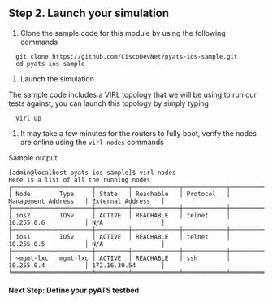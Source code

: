 ## Step 2. Launch your simulation


1. Clone the sample code for this module by using the following commands
  ```
    git clone https://github.com/CiscoDevNet/pyats-ios-sample.git
    cd pyats-ios-sample
  ```

1. Launch the simulation.

  The sample code includes a VIRL topology that we will be using to run our tests against, you can launch this topology by simply typing

  ```
    virl up
  ```

1. It may take a few minutes for the routers to fully boot, verify the nodes are online using the `virl nodes` commands

  Sample output
  ```
  [admin@localhost pyats-ios-sample]$ virl nodes
  Here is a list of all the running nodes
  ╒═══════════╤══════════╤═════════╤═════════════╤════════════╤══════════════════════╤════════════════════╕
  │ Node      │ Type     │ State   │ Reachable   │ Protocol   │ Management Address   │ External Address   │
  ╞═══════════╪══════════╪═════════╪═════════════╪════════════╪══════════════════════╪════════════════════╡
  │ ios2      │ IOSv     │ ACTIVE  │ REACHABLE   │ telnet     │ 10.255.0.6           │ N/A                │
  ├───────────┼──────────┼─────────┼─────────────┼────────────┼──────────────────────┼────────────────────┤
  │ ios1      │ IOSv     │ ACTIVE  │ REACHABLE   │ telnet     │ 10.255.0.5           │ N/A                │
  ├───────────┼──────────┼─────────┼─────────────┼────────────┼──────────────────────┼────────────────────┤
  │ ~mgmt-lxc │ mgmt-lxc │ ACTIVE  │ REACHABLE   │ ssh        │ 10.255.0.4           │ 172.16.30.54       │
  ╘═══════════╧══════════╧═════════╧═════════════╧════════════╧══════════════════════╧════════════════════╛
  ```


#### Next Step: Define your pyATS testbed
